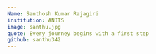```yaml
---
Name: Santhosh Kumar Rajagiri
institution: ANITS 
image: santhu.jpg 
quote: Every journey begins with a first step
github: santhu342
---
```

